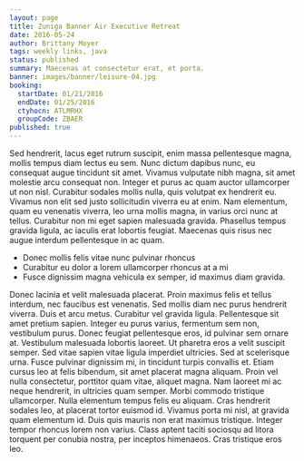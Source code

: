 ```yaml
---
layout: page
title: Zuniga Banner Air Executive Retreat
date: 2016-05-24
author: Brittany Moyer
tags: weekly links, java
status: published
summary: Maecenas at consectetur erat, et porta.
banner: images/banner/leisure-04.jpg
booking:
  startDate: 01/21/2016
  endDate: 01/25/2016
  ctyhocn: ATLMRHX
  groupCode: ZBAER
published: true
---
```

Sed hendrerit, lacus eget rutrum suscipit, enim massa pellentesque magna, mollis tempus diam lectus eu sem. Nunc dictum dapibus nunc, eu consequat augue tincidunt sit amet. Vivamus vulputate nibh magna, sit amet molestie arcu consequat non. Integer et purus ac quam auctor ullamcorper ut non nisl. Curabitur sodales mollis nulla, quis volutpat ex hendrerit eu. Vivamus non elit sed justo sollicitudin viverra eu at enim. Nam elementum, quam eu venenatis viverra, leo urna mollis magna, in varius orci nunc at tellus. Curabitur non mi eget sapien malesuada gravida. Phasellus tempus gravida ligula, ac iaculis erat lobortis feugiat. Maecenas quis risus nec augue interdum pellentesque in ac quam.

* Donec mollis felis vitae nunc pulvinar rhoncus
* Curabitur eu dolor a lorem ullamcorper rhoncus at a mi
* Fusce dignissim magna vehicula ex semper, id maximus diam gravida.

Donec lacinia et velit malesuada placerat. Proin maximus felis et tellus interdum, nec faucibus est venenatis. Sed mollis diam nec purus hendrerit viverra. Duis et arcu metus. Curabitur vel gravida ligula. Pellentesque sit amet pretium sapien. Integer eu purus varius, fermentum sem non, vestibulum purus. Donec feugiat pellentesque eros, id pulvinar sem ornare at. Vestibulum malesuada lobortis laoreet. Ut pharetra eros a velit suscipit semper. Sed vitae sapien vitae ligula imperdiet ultricies. Sed at scelerisque urna. Fusce pulvinar dignissim mi, in tincidunt turpis convallis et. Etiam cursus leo at felis bibendum, sit amet placerat magna aliquam. Proin vel nulla consectetur, porttitor quam vitae, aliquet magna. Nam laoreet mi ac neque hendrerit, in ultricies quam semper.
Morbi commodo tristique ullamcorper. Nulla elementum tempus felis eu aliquam. Cras hendrerit sodales leo, at placerat tortor euismod id. Vivamus porta mi nisl, at gravida quam elementum id. Duis quis mauris non erat maximus tristique. Integer tempor rhoncus lorem non varius. Class aptent taciti sociosqu ad litora torquent per conubia nostra, per inceptos himenaeos. Cras tristique eros leo.

